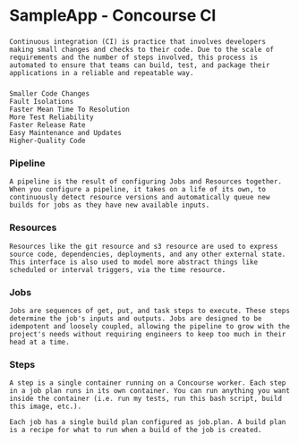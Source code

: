 # SampleApp - Concourse CI

###
    Continuous integration (CI) is practice that involves developers making small changes and checks to their code. Due to the scale of requirements and the number of steps involved, this process is automated to ensure that teams can build, test, and package their applications in a reliable and repeatable way.
###
    Smaller Code Changes
    Fault Isolations
    Faster Mean Time To Resolution
    More Test Reliability
    Faster Release Rate
    Easy Maintenance and Updates
    Higher-Quality Code
### Pipeline
    A pipeline is the result of configuring Jobs and Resources together. When you configure a pipeline, it takes on a life of its own, to continuously detect resource versions and automatically queue new builds for jobs as they have new available inputs.

### Resources
    Resources like the git resource and s3 resource are used to express source code, dependencies, deployments, and any other external state. This interface is also used to model more abstract things like scheduled or interval triggers, via the time resource.

### Jobs
    Jobs are sequences of get, put, and task steps to execute. These steps determine the job's inputs and outputs. Jobs are designed to be idempotent and loosely coupled, allowing the pipeline to grow with the project's needs without requiring engineers to keep too much in their head at a time.

### Steps
    A step is a single container running on a Concourse worker. Each step in a job plan runs in its own container. You can run anything you want inside the container (i.e. run my tests, run this bash script, build this image, etc.).
    
    Each job has a single build plan configured as job.plan. A build plan is a recipe for what to run when a build of the job is created.


